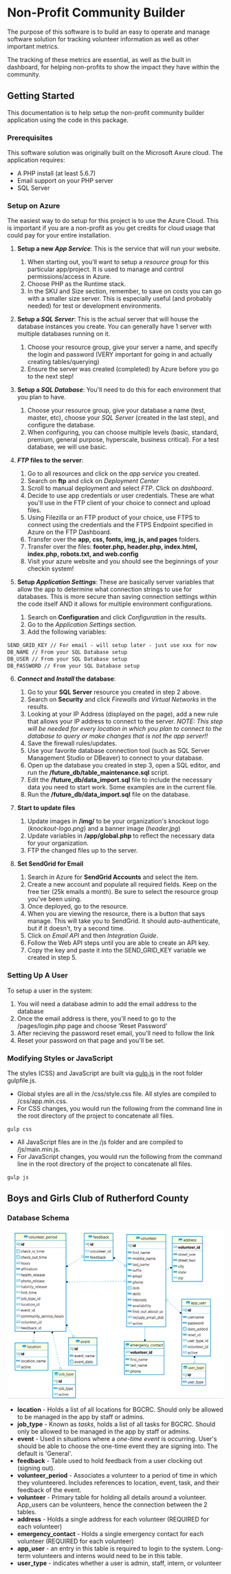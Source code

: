 # Non-Profit Community Builder

The purpose of this software is to build an easy to operate and manage software solution for tracking volunteer information as well as other important metrics.

The tracking of these metrics are essential, as well as the built in dashboard, for helping non-profits to show the impact they have within the community.

## Getting Started

This documentation is to help setup the non-profit community builder application using the code in this package.

### Prerequisites

This software solution was originally built on the Microsoft Axure cloud. The application requires:
* A PHP install (at least 5.6.7)
* Email support on your PHP server
* SQL Server

### Setup on Azure
The easiest way to do setup for this project is to use the Azure Cloud. This is important if you are a non-profit as you get credits for cloud usage that could pay for your entire installation.

1. **Setup a new _App Service_**: This is the service that will run your website.
   1. When starting out, you'll want to setup a _resource group_ for this particular app/project. It is used to manage and control permissions/access in Azure.
   2. Choose PHP as the Runtime stack.
   3. In the SKU and Size section, remember, to save on costs you can go with a smaller size server. This is especially useful (and probably needed) for test or development environments.

2. **Setup a _SQL Server_**: This is the actual server that will house the database instances you create. You can generally have 1 server with multiple databases running on it.
   1. Choose your resource group, give your server a name, and specify the login and password (VERY important for going in and actually creating tables/querying)
   2. Ensure the server was created (completed) by Azure before you go to the next step!

3. **Setup a _SQL Database_**: You'll need to do this for each environment that you plan to have.
   1. Choose your resource group, give your database a name (test, master, etc), choose your *_SQL Server_* (created in the last step), and configure the database.
   2. When configuring, you can choose multiple levels (basic, standard, premium, general purpose, hyperscale, business critical). For a test database, we will use basic.

4. **_FTP_ files to the server**:
   1. Go to all resources and click on the _app service_ you created.
   2. Search on **ftp** and click on _Deployment Center_
   3. Scroll to manual deployment and select _FTP_. Click on _dashboard_.
   4. Decide to use app credentials or user credentials. These are what you'll use in the FTP client of your choice to connect and upload files.
   5. Using Filezilla or an FTP product of your choice, use FTPS to connect using the credentials and the FTPS Endpoint specified in Azure on the FTP Dashboard.
   6. Transfer over the **app, css, fonts, img, js, and pages** folders.
   7. Transfer over the files: **footer.php, header.php, index.html, index.php, robots.txt, and web.config**
   8. Visit your azure website and you should see the beginnings of your checkin system!

5. **Setup _Application Settings_**: These are basically server variables that allow the app to determine what connection strings to use for databases. This is more secure than saving connection settings within the code itself AND it allows for multiple environment configurations.
   1. Search on **Configuration** and click _Configuration_ in the results.
   2. Go to the _Application Settings_ section.
   3. Add the following variables:
```
SEND_GRID_KEY // For email - will setup later - just use xxx for now
DB_NAME // From your SQL Database setup
DB_USER // From your SQL Database setup
DB_PASSWORD // From your SQL Database setup
```
6. **_Connect_ and _Install_ the database**:
   1. Go to your **SQL Server** resource you created in step 2 above.
   2. Search on **Security** and click _Firewalls and Virtual Networks_ in the results.
   3. Looking at your IP Address (displayed on the page), add a new rule that allows your IP address to connect to the server. *NOTE: This step will be needed for every location in which you plan to connect to the database to query or make changes that is not the app server!!*
   4. Save the firewall rules/updates. 
   5. Use your favorite database connection tool (such as SQL Server Management Studio or DBeaver) to connect to your database.
   6. Open up the database you created in step 3, open a SQL editor, and run the **/future_db/table_maintenance.sql** script.
   7. Edit the **/future_db/data_import.sql** file to include the necessary data you need to start work. Some examples are in the current file.
   8. Run the **/future_db/data_import.sql** file on the database.

7. **Start to update files**
   1. Update images in **/img/** to be your organization's knockout logo (_knockout-logo.png_) and a banner image (_header.jpg_)
   2. Update variables in **/app/global.php** to reflect the necessary data for your organization.
   3. FTP the changed files up to the server.

8. **Set SendGrid for Email**
   1. Search in Azure for **SendGrid Accounts** and select the item.
   2. Create a new account and populate all required fields. Keep on the free tier (25k emails a month). Be sure to select the resource group you've been using.
   3. Once deployed, go to the resource.
   4. When you are viewing the resource, there is a button that says manage. This will take you to SendGrid. It should auto-authenticate, but if it doesn't, try a second time.
   5. Click on _Email API_ and then _Integration Guide_.
   6. Follow the Web API steps until you are able to create an API key.
   7. Copy the key and paste it into the SEND_GRID_KEY variable we created in step 5.

### Setting Up A User
To setup a user in the system:
1. You will need a database admin to add the email address to the database
2. Once the email address is there, you'll need to go to the /pages/login.php page and choose 'Reset Password'
3. After recieving the password reset email, you'll need to follow the link
4. Reset your password on that page and you'll be set.

### Modifying Styles or JavaScript
The styles (CSS) and JavaScript are built via [gulp.js](https://gulpjs.com/) in the root folder gulpfile.js. 
* Global styles are all in the /css/style.css file. All styles are compiled to /css/app.min.css.
* For CSS changes, you would run the following from the command line in the root directory of the project to concatenate all files.
```
gulp css
```
* All JavaScript files are in the /js folder and are compiled to /js/main.min.js.
* For JavaScript changes, you would run the following from the command line in the root directory of the project to concatenate all files.
```
gulp js
```

## Boys and Girls Club of Rutherford County

### Database Schema

![Image](BGCRC-ER-Diagram.png?raw=true)

* **location** - Holds a list of all locations for BGCRC. Should only be allowed to be managed in the app by staff or admins.
* **job_type** - Known as *tasks*, holds a list of all tasks for BGCRC. Should only be allowed to be managed in the app by staff or admins.
* **event** - Used in situations where a *one-time event* is occurring. User's should be able to choose the one-time event they are signing into. The default is 'General'.
* **feedback** - Table used to hold feedback from a user clocking out (signing out).
* **volunteer_period** - Associates a volunteer to a period of time in which they volunteered. Includes references to location, event, task, and their feedback of the event.
* **volunteer** - Primary table for holding all details around a volunteer. App_users can be volunteers, hence the connection between the 2 tables.
* **address** - Holds a single address for each volunteer (REQUIRED for each volunteer)
* **emergency_contact** - Holds a single emergency contact for each volunteer (REQUIRED for each volunteer)
* **app_user** - an entry in this table is required to login to the system. Long-term volunteers and interns would need to be in this table. 
* **user_type** - indicates whether a user is admin, staff, intern, or volunteer